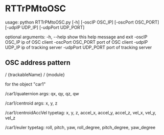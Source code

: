 # RTTrPMtoOSC

usage: python RTTrPMtoOSC.py [-h] [-oscIP OSC_IP] [-oscPort OSC_PORT] [-udpIP UDP_IP] [-udpPort UDP_PORT]

optional arguments:
  -h, --help         show this help message and exit
  -oscIP OSC_IP      ip of OSC client
  -oscPort OSC_PORT  port of OSC client
  -udpIP UDP_IP      ip of tracking server
  -udpPort UDP_PORT  port of tracking server


## OSC address pattern

/ {trackableName} / {module}

for the object "car1"

/car1/quaternion 		args: qx, qy, qz, qw

/car1/centroid 			args: x, y, z

/car1/centroidAccVel 	typetag: x, y, z, accel_x, accel_y, accel_z, vel_x, vel_y, vel_z

/car1/euler 			typetag: roll, pitch, yaw, roll_degree, pitch_degree, yaw_degree

